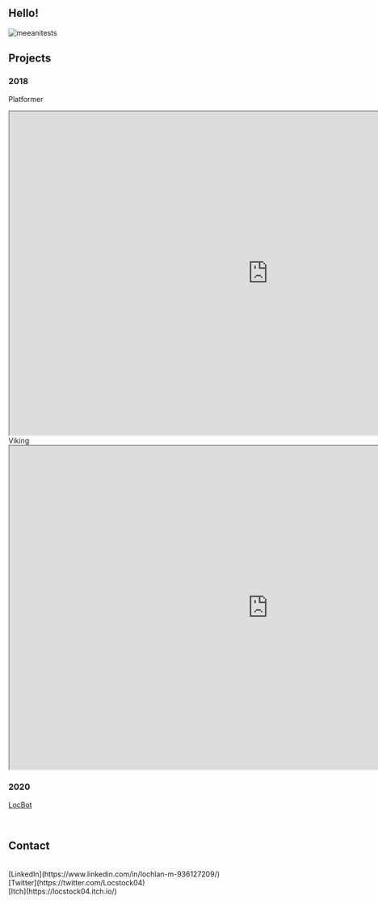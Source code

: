 ## Hello!


![meeanitests](https://user-images.githubusercontent.com/48468645/188485167-a2340125-8d60-4a1a-acd2-5ae76ff91583.gif)

## Projects

### 2018
Platformer
<iframe width="1024" height="640" src="https://locstock04.github.io/MarioLike"></iframe>

<br/>
Viking<br/>
<iframe width="1024" height="640" src="https://locstock04.github.io/VikingLife"></iframe>

### 2020
[LocBot](https://github.com/Locstock04/LocBot)

<br/>

## Contact
<br/>
[LinkedIn](https://www.linkedin.com/in/lochlan-m-936127209/) 
<br/>
[Twitter](https://twitter.com/Locstock04)
<br/>
[Itch](https://locstock04.itch.io/)
